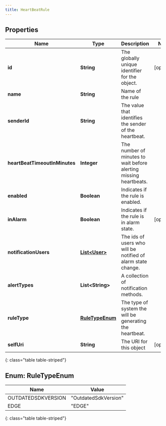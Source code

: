 ```yaml
---
title: HeartBeatRule
---
```


## Properties

| Name | Type | Description | Notes |
| ------------ | ------------- | ------------- | ------------- |
| **id** | **String** | The globally unique identifier for the object. |  [optional] |
| **name** | **String** | Name of the rule |  |
| **senderId** | **String** | The value that identifies the sender of the heartbeat. |  |
| **heartBeatTimeoutInMinutes** | **Integer** | The number of minutes to wait before alerting missing heartbeats. |  |
| **enabled** | **Boolean** | Indicates if the rule is enabled. |  |
| **inAlarm** | **Boolean** | Indicates if the rule is in alarm state. |  [optional] |
| **notificationUsers** | [**List&lt;User&gt;**](User.html) | The ids of users who will be notified of alarm state change. |  |
| **alertTypes** | **List&lt;String&gt;** | A collection of notification methods. |  |
| **ruleType** | [**RuleTypeEnum**](#RuleTypeEnum) | The type of system the will be generating the heartbeat. |  |
| **selfUri** | **String** | The URI for this object |  [optional] |
{: class="table table-striped"}


<a name="RuleTypeEnum"></a>

## Enum: RuleTypeEnum

| Name | Value |
| ---- | ----- |
| OUTDATEDSDKVERSION | &quot;OutdatedSdkVersion&quot; |
| EDGE | &quot;EDGE&quot; |
{: class="table table-striped"}


